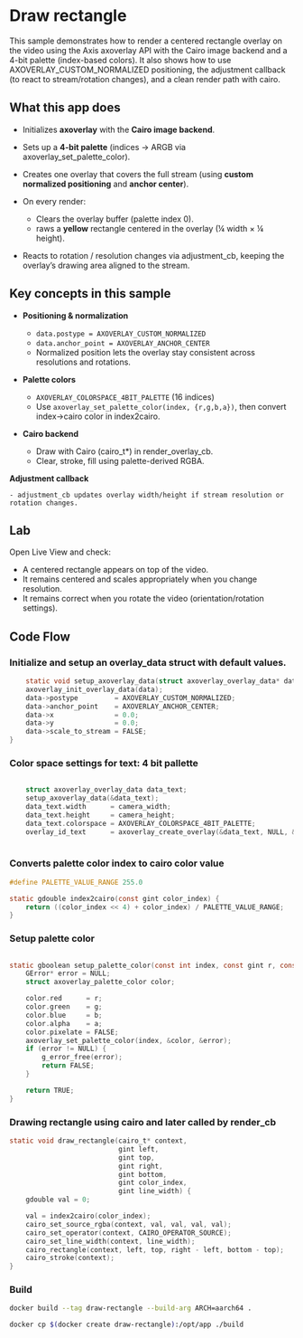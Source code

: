 # Draw rectangle

This sample demonstrates how to render a centered rectangle overlay on the video using the Axis axoverlay API with the Cairo image backend and a 4-bit palette (index-based colors). It also shows how to use AXOVERLAY_CUSTOM_NORMALIZED positioning, the adjustment callback (to react to stream/rotation changes), and a clean render path with cairo.

## What this app does

- Initializes **axoverlay** with the **Cairo image backend**.
- Sets up a **4-bit palette** (indices → ARGB via axoverlay_set_palette_color).
- Creates one overlay that covers the full stream (using **custom normalized positioning** and **anchor center**).

- On every render:

    - Clears the overlay buffer (palette index 0).
    - raws a **yellow** rectangle centered in the overlay (¼ width × ¼ height).

- Reacts to rotation / resolution changes via adjustment_cb, keeping the overlay’s drawing area aligned to the stream.

## Key concepts in this sample

- **Positioning & normalization**

    - `data.postype = AXOVERLAY_CUSTOM_NORMALIZED`
    - `data.anchor_point = AXOVERLAY_ANCHOR_CENTER`
    - Normalized position lets the overlay stay consistent across resolutions and rotations.

- **Palette colors**

    - `AXOVERLAY_COLORSPACE_4BIT_PALETTE` (16 indices)
    - Use `axoverlay_set_palette_color(index, {r,g,b,a})`, then convert index→cairo color in index2cairo.

- **Cairo backend**

    - Draw with Cairo (cairo_t*) in render_overlay_cb.
    - Clear, stroke, fill using palette-derived RGBA.

**Adjustment callback**

    - adjustment_cb updates overlay width/height if stream resolution or rotation changes.

## Lab

Open Live View and check:

- A centered rectangle appears on top of the video.
- It remains centered and scales appropriately when you change resolution.
- It remains correct when you rotate the video (orientation/rotation settings).

## Code Flow

### Initialize and setup an overlay_data struct with default values.

```c
    static void setup_axoverlay_data(struct axoverlay_overlay_data* data) {
    axoverlay_init_overlay_data(data);
    data->postype         = AXOVERLAY_CUSTOM_NORMALIZED;
    data->anchor_point    = AXOVERLAY_ANCHOR_CENTER;
    data->x               = 0.0;
    data->y               = 0.0;
    data->scale_to_stream = FALSE;
}
```

### Color space settings for text: 4 bit pallette

```c

    struct axoverlay_overlay_data data_text;
    setup_axoverlay_data(&data_text);
    data_text.width      = camera_width;
    data_text.height     = camera_height;
    data_text.colorspace = AXOVERLAY_COLORSPACE_4BIT_PALETTE;
    overlay_id_text      = axoverlay_create_overlay(&data_text, NULL, &error_text);
    
```

### Converts palette color index to cairo color value

```c
#define PALETTE_VALUE_RANGE 255.0

static gdouble index2cairo(const gint color_index) {
    return ((color_index << 4) + color_index) / PALETTE_VALUE_RANGE;
}
```

### Setup palette color

```c

static gboolean setup_palette_color(const int index, const gint r, const gint g, const gint b, const gint a) {
    GError* error = NULL;
    struct axoverlay_palette_color color;

    color.red      = r;
    color.green    = g;
    color.blue     = b;
    color.alpha    = a;
    color.pixelate = FALSE;
    axoverlay_set_palette_color(index, &color, &error);
    if (error != NULL) {
        g_error_free(error);
        return FALSE;
    }

    return TRUE;
}

```

### Drawing rectangle using cairo and later called by render_cb

```c
static void draw_rectangle(cairo_t* context,
                           gint left,
                           gint top,
                           gint right,
                           gint bottom,
                           gint color_index,
                           gint line_width) {
    gdouble val = 0;

    val = index2cairo(color_index);
    cairo_set_source_rgba(context, val, val, val, val);
    cairo_set_operator(context, CAIRO_OPERATOR_SOURCE);
    cairo_set_line_width(context, line_width);
    cairo_rectangle(context, left, top, right - left, bottom - top);
    cairo_stroke(context);
}

```

### Build

```bash
docker build --tag draw-rectangle --build-arg ARCH=aarch64 .
```

```bash
docker cp $(docker create draw-rectangle):/opt/app ./build
```